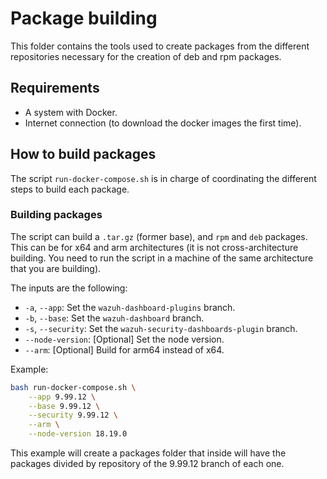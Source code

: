 # Package building

This folder contains the tools used to create packages from the different repositories necessary for the creation of deb and rpm packages.

## Requirements

- A system with Docker.
- Internet connection (to download the docker images the first time).

## How to build packages

The script `run-docker-compose.sh` is in charge of coordinating the different steps to build each package.

### Building packages

The script can build a `.tar.gz` (former base), and `rpm` and `deb` packages. This can be for x64 and arm architectures (it is not cross-architecture building. You need to run the script in a machine of the same architecture that you are building).

The inputs are the following:

- `-a`, `--app`: Set the `wazuh-dashboard-plugins` branch.
- `-b`, `--base`: Set the `wazuh-dashboard` branch.
- `-s`, `--security`: Set the `wazuh-security-dashboards-plugin` branch.
- `--node-version`: [Optional] Set the node version.
- `--arm`: [Optional] Build for arm64 instead of x64.

Example:

```bash
bash run-docker-compose.sh \
    --app 9.99.12 \
    --base 9.99.12 \
    --security 9.99.12 \
    --arm \
    --node-version 18.19.0
```

This example will create a packages folder that inside will have the packages divided by repository of the 9.99.12 branch of each one.
